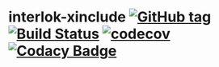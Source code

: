 # interlok-xinclude [![GitHub tag](https://img.shields.io/github/tag/adaptris/interlok-xinclude.svg)](https://github.com/adaptris/interlok-xinclude/tags) [![Build Status](https://travis-ci.org/adaptris/interlok-xinclude.svg?branch=develop)](https://travis-ci.org/adaptris/interlok-xinclude)  [![codecov](https://codecov.io/gh/adaptris/interlok-xinclude/branch/develop/graph/badge.svg)](https://codecov.io/gh/adaptris/interlok-xinclude) [![Codacy Badge](https://api.codacy.com/project/badge/Grade/e5865d5006f24741a1cb1399334cb3d4)](https://www.codacy.com/app/adaptris/interlok-xinclude?utm_source=github.com&amp;utm_medium=referral&amp;utm_content=adaptris/interlok-xinclude&amp;utm_campaign=Badge_Grade)

